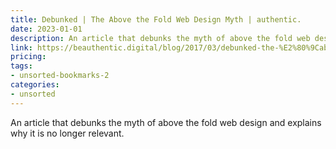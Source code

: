 ```yaml
---
title: Debunked | The Above the Fold Web Design Myth | authentic.
date: 2023-01-01
description: An article that debunks the myth of above the fold web design and explains why it is no longer relevant.
link: https://beauthentic.digital/blog/2017/03/debunked-the-%E2%80%9Cabove-the-fold%E2%80%9D-web-design-myth.html
pricing: 
tags: 
- unsorted-bookmarks-2 
categories: 
- unsorted 
---
```


An article that debunks the myth of above the fold web design and explains why it is no longer relevant.